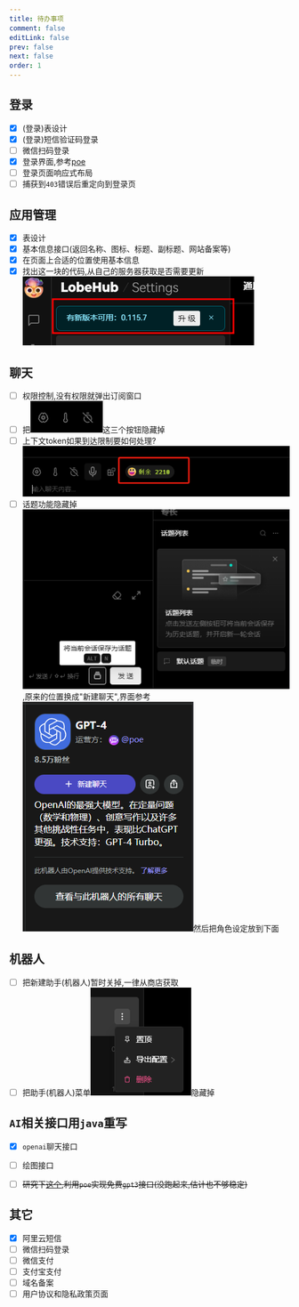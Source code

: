 ```yaml
---
title: 待办事项
comment: false
editLink: false
prev: false
next: false
order: 1
---
```


<script setup lang="ts">
const images1 = [{src:'https://github.com/hhypygy/images/raw/master/20231224/2023-12-24_01-46.6cjgzr9cjcs0.webp',alt:''}]
const images2 = [{src:'https://cdn.jsdelivr.net/gh/hhypygy/images@master/20240101/权限控制流程.48ywtfvc0vs0.svg',alt:'权限控制流程'}]

const 聊天相关任务 = [
{ title:"测试",completed:false }
]
</script>

## 登录

- [x] (登录)表设计
- [x] (登录)短信验证码登录
- [ ] 微信扫码登录
- [x] 登录界面,参考[poe](https://poe.com/login?redirect_url=%2FChatGPT)
- [ ] 登录页面响应式布局
- [ ] 捕获到`403`错误后重定向到登录页

## 应用管理

- [x] 表设计
- [x] 基本信息接口(返回名称、图标、标题、副标题、网站备案等)
- [x] 在页面上合适的位置使用基本信息
- [x] 找出这一块的代码,从自己的服务器获取是否需要更新![](./assets/2023-12-24_01-25.png)

## 聊天

- [ ] 权限控制,没有权限就弹出订阅窗口
- [ ] 把![](./assets/img.png)这三个按钮隐藏掉
- [ ] 上下文token如果到达限制要如何处理?![](./assets/img_3.png)
- [ ] 话题功能隐藏掉![](./assets/img_2.png),原来的位置换成"新建聊天",界面参考![](./assets/img_4.png)然后把角色设定放到下面

## 机器人

- [ ] 把新建助手(机器人)暂时关掉,一律从商店获取
- [ ] 把助手(机器人)菜单![](./assets/img_1.png)隐藏掉

## `AI`相关接口用`java`重写

- [x] `openai`聊天接口
- [ ] 绘图接口
- [ ] ~~研究下[这个](https://github.com/snowby666/poe-api-wrapper),利用`poe`实现免费`gpt3`接口(没跑起来,估计也不够稳定)~~


## 其它

- [x] 阿里云短信
- [ ] 微信扫码登录
- [ ] 微信支付
- [ ] 支付宝支付
- [ ] 域名备案
- [ ] 用户协议和隐私政策页面
